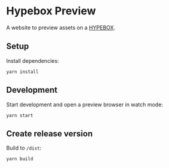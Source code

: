 # Hypebox Preview

A website to preview assets on a [HYPEBOX](https://www.hypebox.io/).

## Setup

Install dependencies:

```shell
yarn install
```

## Development

Start development and open a preview browser in watch mode:

```shell
yarn start
```

## Create release version

Build to `/dist`:

```shell
yarn build
```
